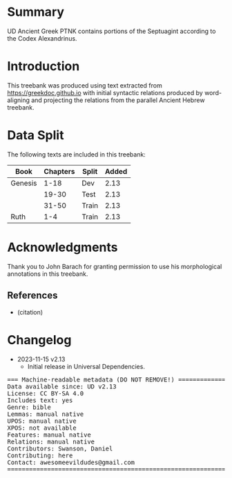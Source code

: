 # Summary

UD Ancient Greek PTNK contains portions of the Septuagint according to the Codex Alexandrinus.

# Introduction

This treebank was produced using text extracted from https://greekdoc.github.io with initial syntactic relations produced by word-aligning and projecting the relations from the parallel Ancient Hebrew treebank.

# Data Split

The following texts are included in this treebank:

| Book    | Chapters | Split | Added |
|---------|----------|-------|-------|
| Genesis | 1-18     | Dev   | 2.13  |
|         | 19-30    | Test  | 2.13  |
|         | 31-50    | Train | 2.13  |
| Ruth    | 1-4      | Train | 2.13  |

# Acknowledgments

Thank you to John Barach for granting permission to use his morphological annotations in this treebank.

## References

* (citation)


# Changelog

* 2023-11-15 v2.13
  * Initial release in Universal Dependencies.


<pre>
=== Machine-readable metadata (DO NOT REMOVE!) ================================
Data available since: UD v2.13
License: CC BY-SA 4.0
Includes text: yes
Genre: bible
Lemmas: manual native
UPOS: manual native
XPOS: not available
Features: manual native
Relations: manual native
Contributors: Swanson, Daniel
Contributing: here
Contact: awesomeevildudes@gmail.com
===============================================================================
</pre>
